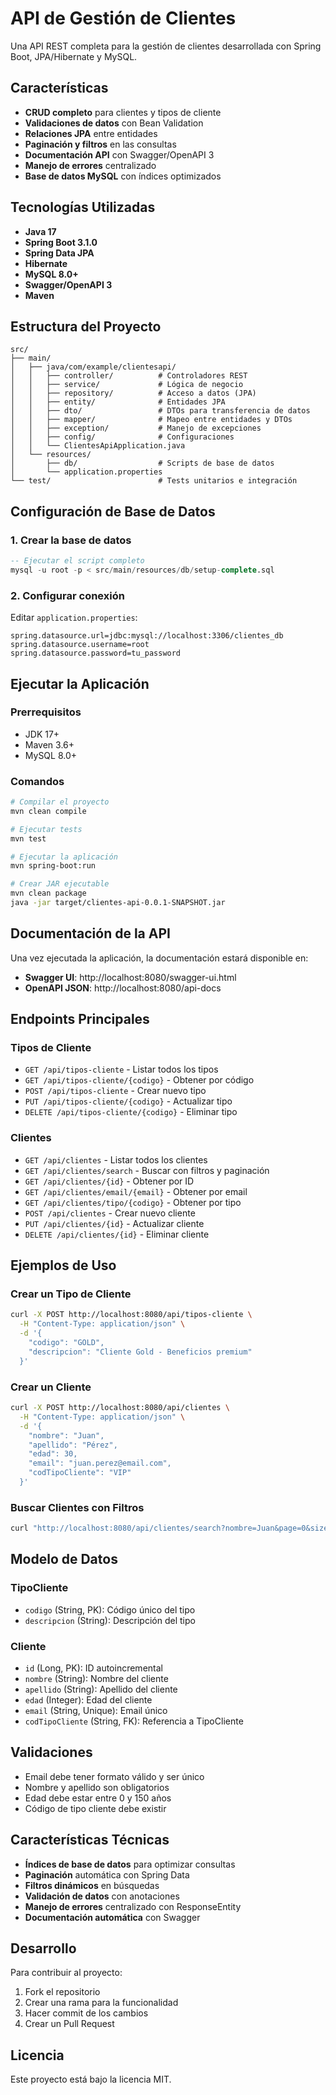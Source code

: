 # API de Gestión de Clientes

Una API REST completa para la gestión de clientes desarrollada con Spring Boot, JPA/Hibernate y MySQL.

## Características

- **CRUD completo** para clientes y tipos de cliente
- **Validaciones de datos** con Bean Validation
- **Relaciones JPA** entre entidades
- **Paginación y filtros** en las consultas
- **Documentación API** con Swagger/OpenAPI 3
- **Manejo de errores** centralizado
- **Base de datos MySQL** con índices optimizados

## Tecnologías Utilizadas

- **Java 17**
- **Spring Boot 3.1.0**
- **Spring Data JPA**
- **Hibernate**
- **MySQL 8.0+**
- **Swagger/OpenAPI 3**
- **Maven**

## Estructura del Proyecto

```
src/
├── main/
│   ├── java/com/example/clientesapi/
│   │   ├── controller/          # Controladores REST
│   │   ├── service/             # Lógica de negocio
│   │   ├── repository/          # Acceso a datos (JPA)
│   │   ├── entity/              # Entidades JPA
│   │   ├── dto/                 # DTOs para transferencia de datos
│   │   ├── mapper/              # Mapeo entre entidades y DTOs
│   │   ├── exception/           # Manejo de excepciones
│   │   ├── config/              # Configuraciones
│   │   └── ClientesApiApplication.java
│   └── resources/
│       ├── db/                  # Scripts de base de datos
│       └── application.properties
└── test/                        # Tests unitarios e integración
```

## Configuración de Base de Datos

### 1. Crear la base de datos

```sql
-- Ejecutar el script completo
mysql -u root -p < src/main/resources/db/setup-complete.sql
```

### 2. Configurar conexión

Editar `application.properties`:

```properties
spring.datasource.url=jdbc:mysql://localhost:3306/clientes_db
spring.datasource.username=root
spring.datasource.password=tu_password
```

## Ejecutar la Aplicación

### Prerrequisitos

- JDK 17+
- Maven 3.6+
- MySQL 8.0+

### Comandos

```bash
# Compilar el proyecto
mvn clean compile

# Ejecutar tests
mvn test

# Ejecutar la aplicación
mvn spring-boot:run

# Crear JAR ejecutable
mvn clean package
java -jar target/clientes-api-0.0.1-SNAPSHOT.jar
```

## Documentación de la API

Una vez ejecutada la aplicación, la documentación estará disponible en:

- **Swagger UI**: http://localhost:8080/swagger-ui.html
- **OpenAPI JSON**: http://localhost:8080/api-docs

## Endpoints Principales

### Tipos de Cliente

- `GET /api/tipos-cliente` - Listar todos los tipos
- `GET /api/tipos-cliente/{codigo}` - Obtener por código
- `POST /api/tipos-cliente` - Crear nuevo tipo
- `PUT /api/tipos-cliente/{codigo}` - Actualizar tipo
- `DELETE /api/tipos-cliente/{codigo}` - Eliminar tipo

### Clientes

- `GET /api/clientes` - Listar todos los clientes
- `GET /api/clientes/search` - Buscar con filtros y paginación
- `GET /api/clientes/{id}` - Obtener por ID
- `GET /api/clientes/email/{email}` - Obtener por email
- `GET /api/clientes/tipo/{codigo}` - Obtener por tipo
- `POST /api/clientes` - Crear nuevo cliente
- `PUT /api/clientes/{id}` - Actualizar cliente
- `DELETE /api/clientes/{id}` - Eliminar cliente

## Ejemplos de Uso

### Crear un Tipo de Cliente

```bash
curl -X POST http://localhost:8080/api/tipos-cliente \
  -H "Content-Type: application/json" \
  -d '{
    "codigo": "GOLD",
    "descripcion": "Cliente Gold - Beneficios premium"
  }'
```

### Crear un Cliente

```bash
curl -X POST http://localhost:8080/api/clientes \
  -H "Content-Type: application/json" \
  -d '{
    "nombre": "Juan",
    "apellido": "Pérez",
    "edad": 30,
    "email": "juan.perez@email.com",
    "codTipoCliente": "VIP"
  }'
```

### Buscar Clientes con Filtros

```bash
curl "http://localhost:8080/api/clientes/search?nombre=Juan&page=0&size=10&sortBy=apellido&sortDir=asc"
```

## Modelo de Datos

### TipoCliente
- `codigo` (String, PK): Código único del tipo
- `descripcion` (String): Descripción del tipo

### Cliente
- `id` (Long, PK): ID autoincremental
- `nombre` (String): Nombre del cliente
- `apellido` (String): Apellido del cliente
- `edad` (Integer): Edad del cliente
- `email` (String, Unique): Email único
- `codTipoCliente` (String, FK): Referencia a TipoCliente

## Validaciones

- Email debe tener formato válido y ser único
- Nombre y apellido son obligatorios
- Edad debe estar entre 0 y 150 años
- Código de tipo cliente debe existir

## Características Técnicas

- **Índices de base de datos** para optimizar consultas
- **Paginación** automática con Spring Data
- **Filtros dinámicos** en búsquedas
- **Validación de datos** con anotaciones
- **Manejo de errores** centralizado con ResponseEntity
- **Documentación automática** con Swagger

## Desarrollo

Para contribuir al proyecto:

1. Fork el repositorio
2. Crear una rama para la funcionalidad
3. Hacer commit de los cambios
4. Crear un Pull Request

## Licencia

Este proyecto está bajo la licencia MIT.
